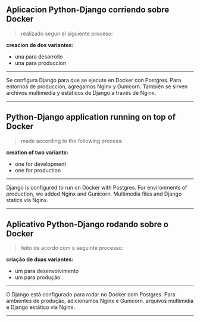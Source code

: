 ## Aplicacion Python-Django corriendo sobre Docker

> realizado segun el siguiente proceso:

**creacion de dos variantes:**

- una para desarrollo
- una para produccion

---

Se configura Django para que se ejecute en Docker con Postgres. Para entornos de
producción, agregamos Nginx y Gunicorn. También se sirven archivos multimedia y
estáticos de Django a través de Nginx.

---

## Python-Django application running on top of Docker

> made according to the following process:

**creation of two variants:**

- one for development
- one for production

---

Django is configured to run on Docker with Postgres. For environments of
production, we added Nginx and Gunicorn. Multimedia files and
Django statics via Nginx.

---

## Aplicativo Python-Django rodando sobre o Docker

> feito de acordo com o seguinte processo:

**criação de duas variantes:**

- um para desenvolvimento
- um para produção

---

O Django está configurado para rodar no Docker com Postgres. Para ambientes de
produção, adicionamos Nginx e Gunicorn. arquivos multimídia e
Django estático via Nginx.

---
